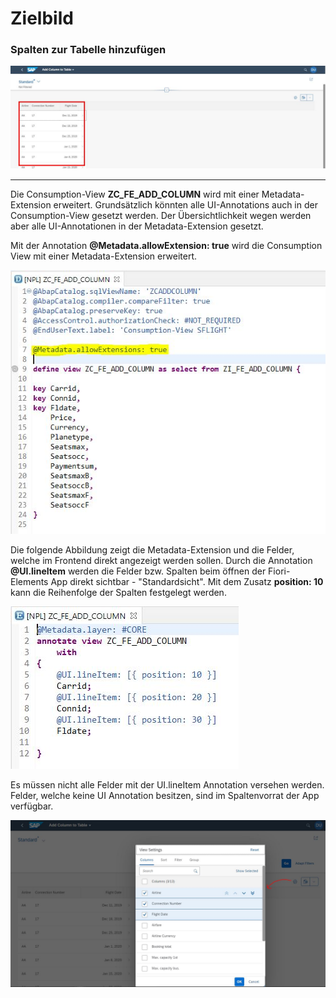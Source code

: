 # Zielbild
### Spalten zur Tabelle hinzufügen 

![alt text](/img/addColumn2Table.jpg "Zielbild: Spalten zur Tabelle hinzufügen")

---

Die Consumption-View **ZC_FE_ADD_COLUMN** wird mit einer Metadata-Extension erweitert. Grundsätzlich könnten alle UI-Annotations auch in der Consumption-View gesetzt werden. Der Übersichtlichkeit wegen werden aber alle UI-Annotationen in der Metadata-Extension gesetzt.

Mit der Annotation **@Metadata.allowExtension: true** wird die Consumption View mit einer Metadata-Extension erweitert.

![alt text](/img/addColumn2TableConsumptionView.jpg "Consumption-View ZC_FE_ADD_COLUMN ")


Die folgende Abbildung zeigt die Metadata-Extension und die Felder, welche im Frontend direkt angezeigt werden sollen. Durch die Annotation **@UI.lineItem** werden die Felder bzw. Spalten beim öffnen der Fiori-Elements App direkt sichtbar - "Standardsicht". Mit dem Zusatz **position: 10** kann die Reihenfolge der Spalten festgelegt werden. 

![alt text](/img/addColumn2TableMetaDataExtension.jpg "Metadata-Extension der Consumption-View ZC_FE_ADD_COLUMN")


Es müssen nicht alle Felder mit der UI.lineItem Annotation versehen werden. Felder, welche keine UI Annotation besitzen, sind im Spaltenvorrat der App verfügbar.

![alt text](/img/addColumn2TableMoreFields.jpg "Weitere Felder bzw. Spalten")



